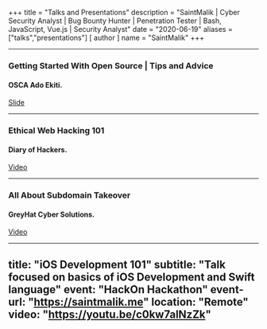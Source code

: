 +++
title = "Talks and Presentations"
description = "SaintMalik | Cyber Security Analyst | Bug Bounty Hunter | Penetration Tester | Bash, JavaScript, Vue.js | Security Analyst"
date = "2020-06-19"
aliases = ["talks","presentations"]
[ author ] 
name = "SaintMalik"
+++

***

### Getting Started With Open Source | Tips and Advice
#### OSCA Ado Ekiti.
[Slide](https://docs.google.com/presentation/d/1CHcpUyf2OPXhLi4pVDSLAUNtkSAYWS9fNDU2xreT69Y/edit?usp=sharing)

***

### Ethical Web Hacking 101
####  Diary of Hackers.
[Video](https://youtu.be/c0kw7alNzZk)

***

### All About Subdomain Takeover
####  GreyHat Cyber Solutions.
[Video](https://us05web.zoom.us/j/85294020790?pwd=elhxY0k5bU4rVzNnZy9tcVhHRDZHZz09)

---
title: "iOS Development 101"
subtitle: "Talk focused on basics of iOS Development and Swift language"
event: "HackOn Hackathon"
event-url: "https://saintmalik.me"
location: "Remote"
video: "https://youtu.be/c0kw7alNzZk"
---

